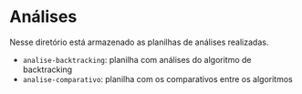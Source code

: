 # Análises

Nesse diretório está armazenado as planilhas de análises realizadas.

- `analise-backtracking`: planilha com análises do algoritmo de backtracking
- `analise-comparativo`: planilha com os comparativos entre os algoritmos

